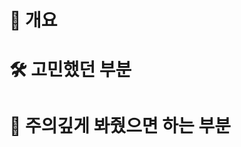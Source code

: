# 📌 개요
<!---- 변경 사항 및 관련 이슈에 대해 간단하게 작성해주세요. 어떻게보다 무엇을 왜 수정했는지 설명해주세요. -->

# 🛠️ 고민했던 부분
<!-- 작업하면서 고민했던 부분에 대한 설명을 적어주세요 -->

# 👀 주의깊게 봐줬으면 하는 부분
<!-- 이번 작업에서 리뷰어들이 주의깊게 봐줬으면 하는 부분에 대한 설명을 적어주세요 -->


